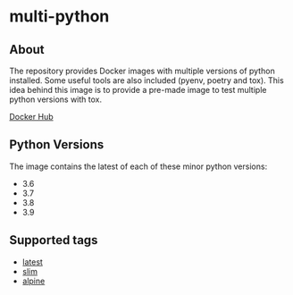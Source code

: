# multi-python

## About

The repository provides Docker images with multiple versions of python installed. Some useful tools are also included (pyenv, poetry and tox).
This idea behind this image is to provide a pre-made image to test multiple python versions with tox.

[Docker Hub](https://hub.docker.com/r/acidrain/multi-python/)

## Python Versions
The image contains the latest of each of these minor python versions:
* 3.6
* 3.7
* 3.8
* 3.9

## Supported tags

* [latest](https://github.com/mathieu-lemay/python-poetry/blob/master/Dockerfile)
* [slim](https://github.com/mathieu-lemay/python-poetry/blob/master/Dockerfile.slim)
* [alpine](https://github.com/mathieu-lemay/python-poetry/blob/master/Dockerfile.alpine)
